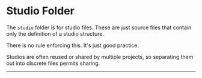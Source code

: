 
# Studio Folder

The `studio` folder is for studio files. These are just
source files that contain only the definition of a
studio structure.

There is no rule enforcing this. It's just good practice.

Studios are often reused or shared by multiple projects,
so separating them out into discrete files permits
sharing.

---

